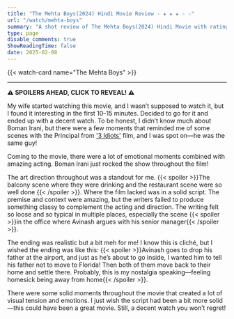 ```yaml
---
title: "The Mehta Boys(2024) Hindi Movie Review - ★ ★ ★ ☆ ☆"
url: "/watch/mehta-boys"
summary: "A shot review of The Mehta Boys(2024) Hindi Movie with ratings and a quick take"
type: page
disable_comments: true
ShowReadingTime: false
date: 2025-02-08
---
```


{{< watch-card name="The Mehta Boys" >}}

---
**⚠️ SPOILERS AHEAD, CLICK TO REVEAL! ⚠️**

My wife started watching this movie, and I wasn’t supposed to watch it, but I found it interesting in the first 10–15 minutes. Decided to go for it and ended up with a decent watch. To be honest, I didn’t know much about Boman Irani, but there were a few moments that reminded me of some scenes with the Principal from ['3 Idiots'](https://letterboxd.com/film/3-idiots/) film, and I was spot on—he was the same guy!

Coming to the movie, there were a lot of emotional moments combined with amazing acting. Boman Irani just rocked the show throughout the film!

The art direction throughout was a standout for me. {{< spoiler >}}The balcony scene where they were drinking and the restaurant scene were so well done {{< /spoiler >}}. Where the film lacked was in a solid script. The premise and context were amazing, but the writers failed to produce something classy to complement the acting and direction. The writing felt so loose and so typical in multiple places,  especially the scene {{< spoiler >}}in the office where Avinash argues with his senior manager{{< /spoiler >}}.

The ending was realistic but a bit meh for me! I know this is cliché, but I wished the ending was like this: {{< spoiler >}}Avinash goes to drop his father at the airport, and just as he’s about to go inside, I wanted him to tell his father not to move to Florida! Then both of them move back to their home and settle there. Probably, this is my nostalgia speaking—feeling homesick being away from home{{< /spoiler >}}.

There were some solid moments throughout the movie that created a lot of visual tension and emotions. I just wish the script had been a bit more solid—this could have been a great movie. Still, a decent watch you won’t regret!

